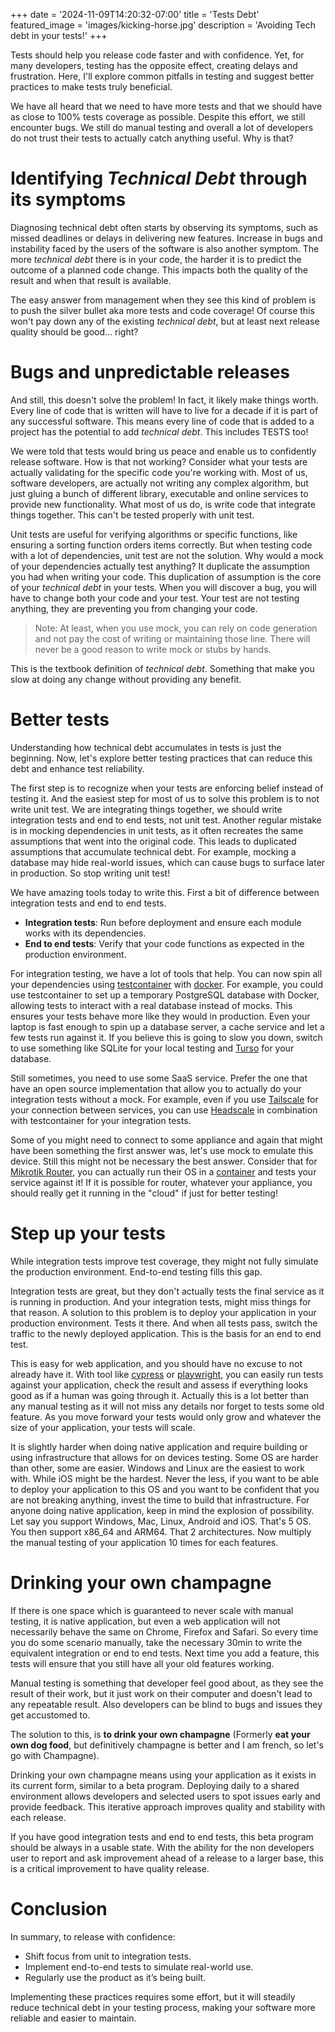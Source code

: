 +++
date = '2024-11-09T14:20:32-07:00'
title = 'Tests Debt'
featured_image = 'images/kicking-horse.jpg'
description = 'Avoiding Tech debt in your tests!'
+++

Tests should help you release code faster and with confidence. Yet, for many developers, testing has the opposite effect, creating delays and frustration. Here, I'll explore common pitfalls in testing and suggest better practices to make tests truly beneficial.

We have all heard that we need to have more tests and that we should have as close to 100% tests coverage as possible. Despite this effort, we still encounter bugs. We still do manual testing and overall a lot of developers do not trust their tests to actually catch anything useful. Why is that?

# Identifying _Technical Debt_ through its symptoms

Diagnosing technical debt often starts by observing its symptoms, such as missed deadlines or delays in delivering new features. Increase in bugs and instability faced by the users of the software is also another symptom. The more _technical debt_ there is in your code, the harder it is to predict the outcome of a planned code change. This impacts both the quality of the result and when that result is available.

The easy answer from management when they see this kind of problem is to push the silver bullet aka more tests and code coverage! Of course this won't pay down any of the existing _technical debt_, but at least next release quality should be good... right?

# Bugs and unpredictable releases

And still, this doesn't solve the problem! In fact, it likely make things worth. Every line of code that is written will have to live for a decade if it is part of any successful software. This means every line of code that is added to a project has the potential to add _technical debt_. This includes TESTS too!

We were told that tests would bring us peace and enable us to confidently release software. How is that not working? Consider what your tests are actually validating for the specific code you're working with. Most of us, software developers, are actually not writing any complex algorithm, but just gluing a bunch of different library, executable and online services to provide new functionality. What most of us do, is write code that integrate things together. This can't be tested properly with unit test.

Unit tests are useful for verifying algorithms or specific functions, like ensuring a sorting function orders items correctly. But when testing code with a lot of dependencies, unit test are not the solution. Why would a mock of your dependencies actually test anything? It duplicate the assumption you had when writing your code. This duplication of assumption is the core of your _technical debt_ in your tests. When you will discover a bug, you will have to change both your code and your test. Your test are not testing anything, they are preventing you from changing your code.

> Note: At least, when you use mock, you can rely on code generation and not pay the cost of writing or maintaining those line. There will never be a good reason to write mock or stubs by hands.

This is the textbook definition of _technical debt_. Something that make you slow at doing any change without providing any benefit.

# Better tests

Understanding how technical debt accumulates in tests is just the beginning. Now, let's explore better testing practices that can reduce this debt and enhance test reliability.

The first step is to recognize when your tests are enforcing belief instead of testing it. And the easiest step for most of us to solve this problem is to not write unit test. We are integrating things together, we should write integration tests and end to end tests, not unit test. Another regular mistake is in mocking dependencies in unit tests, as it often recreates the same assumptions that went into the original code. This leads to duplicated assumptions that accumulate technical debt. For example, mocking a database may hide real-world issues, which can cause bugs to surface later in production. So stop writing unit test!

We have amazing tools today to write this. First a bit of difference between integration tests and end to end tests.
- **Integration tests**: Run before deployment and ensure each module works with its dependencies.
- **End to end tests**: Verify that your code functions as expected in the production environment.

For integration testing, we have a lot of tools that help. You can now spin all your dependencies using [testcontainer](https://testcontainers.com/) with [docker](https://www.docker.com/). For example, you could use testcontainer to set up a temporary PostgreSQL database with Docker, allowing tests to interact with a real database instead of mocks. This ensures your tests behave more like they would in production. Even your laptop is fast enough to spin up a database server, a cache service and let a few tests run against it. If you believe this is going to slow you down, switch to use something like SQLite for your local testing and [Turso](https://turso.tech/) for your database.

Still sometimes, you need to use some SaaS service. Prefer the one that have an open source implementation that allow you to actually do your integration tests without a mock. For example, even if you use [Tailscale](https://tailscale.com/) for your connection between services, you can use [Headscale](https://github.com/juanfont/headscale) in combination with testcontainer for your integration tests.

Some of you might need to connect to some appliance and again that might have been something the first answer was, let's use mock to emulate this device. Still this might not be necessary the best answer. Consider that for [Mikrotik Router](https://mikrotik.com/), you can actually run their OS in a [container](https://github.com/EvilFreelancer/docker-routeros) and tests your service against it! If it is possible for router, whatever your appliance, you should really get it running in the "cloud" if just for better testing!

# Step up your tests

While integration tests improve test coverage, they might not fully simulate the production environment. End-to-end testing fills this gap.

Integration tests are great, but they don't actually tests the final service as it is running in production. And your integration tests, might miss things for that reason. A solution to this problem is to deploy your application in your production environment. Tests it there. And when all tests pass, switch the traffic to the newly deployed application. This is the basis for an end to end test.

This is easy for web application, and you should have no excuse to not already have it. With tool like [cypress](https://www.cypress.io/) or [playwright](https://playwright.dev/), you can easily run tests against your application, check the result and assess if everything looks good as if a human was going through it. Actually this is a lot better than any manual testing as it will not miss any details nor forget to tests some old feature. As you move forward your tests would only grow and whatever the size of your application, your tests will scale.

It is slightly harder when doing native application and require building or using infrastructure that allows for on devices testing. Some OS are harder than other, some are easier. Windows and Linux are the easiest to work with. While iOS might be the hardest. Never the less, if you want to be able to deploy your application to this OS and you want to be confident that you are not breaking anything, invest the time to build that infrastructure. For anyone doing native application, keep in mind the explosion of possibility. Let say you support Windows, Mac, Linux, Android and iOS. That's 5 OS. You then support x86_64 and ARM64. That 2 architectures. Now multiply the manual testing of your application 10 times for each features.

# Drinking your own champagne

If there is one space which is guaranteed to never scale with manual testing, it is native application, but even a web application will not necessarily behave the same on Chrome, Firefox and Safari. So every time you do some scenario manually, take the necessary 30min to write the equivalent integration or end to end tests. Next time you add a feature, this tests will ensure that you still have all your old features working.

Manual testing is something that developer feel good about, as they see the result of their work, but it just work on their computer and doesn't lead to any repeatable result. Also developers can be blind to bugs and issues they get accustomed to.

The solution to this, is **to drink your own champagne** (Formerly __eat your own dog food__, but definitively champagne is better and I am french, so let's go with Champagne).

Drinking your own champagne means using your application as it exists in its current form, similar to a beta program. Deploying daily to a shared environment allows developers and selected users to spot issues early and provide feedback. This iterative approach improves quality and stability with each release.

If you have good integration tests and end to end tests, this beta program should be always in a usable state. With the ability for the non developers user to report and ask improvement ahead of a release to a larger base, this is a critical improvement to have quality release.

# Conclusion

In summary, to release with confidence:
- Shift focus from unit to integration tests.
- Implement end-to-end tests to simulate real-world use.
- Regularly use the product as it’s being built.

Implementing these practices requires some effort, but it will steadily reduce technical debt in your testing process, making your software more reliable and easier to maintain.

